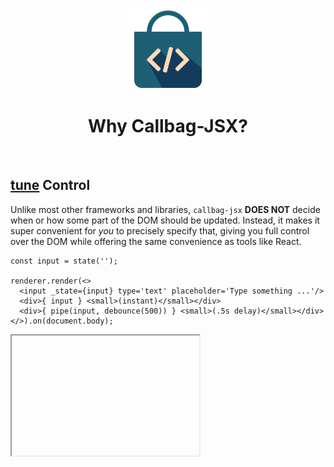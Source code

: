 <div align="center">
  <img src="/docs/assets/callbag-jsx.svg" width="128px"/>
  <h1>Why Callbag-JSX?</h1>
</div>

<br>

## [tune](:Icon) Control

Unlike most other frameworks and libraries, `callbag-jsx` **DOES NOT** decide when or how some part of the DOM
should be updated. Instead, it makes it super convenient for _you_ to precisely specify that, giving you full
control over the DOM while offering the same convenience as tools like React.

```tsx
const input = state('');

renderer.render(<>
  <input _state={input} type='text' placeholder='Type something ...'/>
  <div>{ input } <small>(instant)</small></div>
  <div>{ pipe(input, debounce(500)) } <small>(.5s delay)</small></div>
</>).on(document.body);
```

<iframe deferred-src="https://callbag-jsx-debounce.stackblitz.io" height="192"/>

> :Buttons
> > :Button label=Playground, url=https://stackblitz.com/edit/callbag-jsx-debounce

<br><br>

## [touch_app](:Icon) Simplicity

`callbag-jsx` is pretty simple under the hood: It just binds callbags to corresponding DOM nodes.
There is no virtual DOM, no dirty model checking, etc. You won't have bugs for
creating a state in an if-clause [(like this)](https://reactjs.org/docs/hooks-rules.html) or
forgetting to write `data = data` [(like this)](https://svelte.dev/tutorial/updating-arrays-and-objects), because
there are no such weird rules here.

<br>

```tsx
const x = <div>Hellow World!</div>;

renderer.render(x).on(document.body);
```

Here `x` *IS* the DOM element that appears on screen, not a proxy for it.

<br>

```tsx
function MyComp(...) { ... }

renderer.render(<MyComp/>).on(document.body);
```

Here `MyComp` is called only once, when the render function is called. Not whenever the framework
decides to run it.

<br><br>

## [device_hub](:Icon) State Management

With callbags modeling reactivity, you do not need external state management tools such as Redux. You can even
manage complex state-trees seamlessly as `callbag-jsx` is integrated with `callbag-state` by default.

```tsx
const data = state([0, 0, 0, 0]);

renderer.render(<>
  State: {expr($ => $(data).join(', '))}
  <ol>
    <List of={data} each={i =>
      <li onclick={() => i.set(i.get() + 1)}>
        clicked {i} times
      </li>
    }/>
  </ol>
</>).on(document.body);
```

<iframe deferred-src="https://callbag-jsx-state-management.stackblitz.io" height="192"/>

> :Buttons
> > :Button label=Playground, url=https://stackblitz.com/edit/callbag-jsx-state-management

<br><br>

## [speed](:Icon) Performance

Due to its inherent simplicity, `callbag-jsx` is [pretty light-weight (~7kb runtime)](https://bundlephobia.com/result?p=callbag-jsx@latest) and your app becomes interactive pretty quickly. It is also much faster than most popular frameworks in updating the DOM.

[![Performance Benchmark](https://i.imgur.com/bXDhojU.png)](https://i.imgur.com/bXDhojU.png)

[![Bootup Benchmark](https://i.imgur.com/m7NErMe.png)](https://i.imgur.com/m7NErMe.png)

> Benchmarked using [JS framework benchmark](https://github.com/krausest/js-framework-benchmark).

<br><br>

## [developer_board](:Icon) Versatility

Also due to its simplicity, `callbag-jsx` is highly inter-operable and robust. You can use it alongside other
frameworks and tools, in other environments (for example in the backend), etc. You can even manually modify
the DOM whenever you need to, for example if you need to optimize some particular section of your app for maximum performance.

<br><br>

> :ToCPrevNext